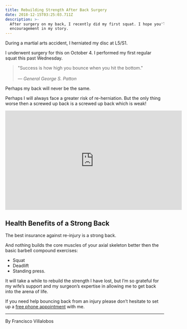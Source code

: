 ```yaml
---
title: Rebuilding Strength After Back Surgery
date: 2018-12-15T03:25:03.711Z
description: >-
  After surgery on my back, I recently did my first squat. I hope you'll find
  encouragement in my story.
---
```

During a martial arts accident, I herniated my disc at L5/S1. 

I underwent surgery for this on October 4.  I performed my first regular squat this past Wednesday.  

> "Success is how high you bounce when you hit the bottom." <br><br>— _General George S. Patton_

Perhaps my back will never be the same.  

Perhaps I will always face a greater risk of re-herniation.  But the only thing worse then a screwed up back is a screwed up back which is weak!

<iframe width="560" height="315" src="https://www.youtube.com/embed/GPGNQL5Hy7Y" frameborder="0" allow="accelerometer; autoplay; encrypted-media; gyroscope; picture-in-picture" allowfullscreen></iframe>

## 

## Health Benefits of a Strong Back

The best insurance against re-injury is a strong back. 

 And nothing builds the core muscles of your axial skeleton better then the basic barbell compound exercises: 

* Squat
* Deadlift
* Standing press.  

It will take a while to rebuild the strength I have lost, but I’m so grateful for my wife’s support and my surgeon’s expertise in allowing me to get back into the arena of life.

If you need help bouncing back from an injury please don’t hesitate to set up a [free phone appointment](https://calendly.com/isfny/15min/) with me.

<hr>

By Francisco Villalobos

